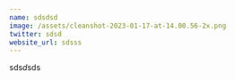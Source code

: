 ```yaml
---
name: sdsdsd
image: /assets/cleanshot-2023-01-17-at-14.00.56-2x.png
twitter: sdsd
website_url: sdsss
---
```

sds*d*sds
